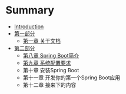 # Summary

* [Introduction](README.md)
* [第一部分](//part-1.md)
  * [第一章 关于文档](chapter-01.md)
* [第二部分](/part-2.md)
  * [第八章 Spring Boot简介](part-2/di-ba-zhang-spring-boot-jian-jie.md)
  * [第九章 系统配置要求](part-2/di-jiu-zhang-xi-tong-pei-zhi-yao-qiu.md)
  * 第十章 安装Spring Boot
  * 第十一章 开发你的第一个Spring Boot应用
  * 第十二章 接来下的内容



